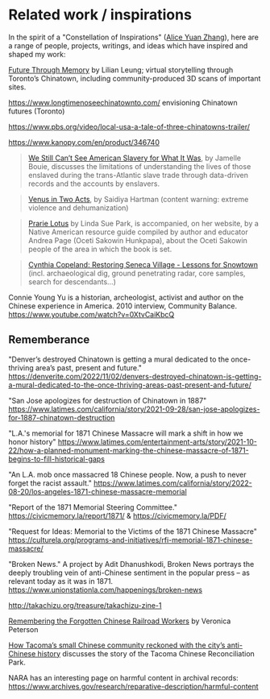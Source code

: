 # Related work / inspirations

In the spirit of a "Constellation of Inspirations" ([Alice Yuan Zhang](https://aliceyuanzhang.com/)), here are a range of people, projects, writings, and ideas which have inspired and shaped my work:

[Future Through Memory](https://futurethroughmemory.lilianleung.com/) by Lilian Leung; virtual storytelling through Toronto’s Chinatown, including community-produced 3D scans of important sites.

https://www.longtimenoseechinatownto.com/ envisioning Chinatown futures (Toronto)

https://www.pbs.org/video/local-usa-a-tale-of-three-chinatowns-trailer/

https://www.kanopy.com/en/product/346740

> [We Still Can’t See American Slavery for What It Was](https://www.nytimes.com/2022/01/28/opinion/slavery-voyages-data-sets.html), by Jamelle Bouie, discusses the limitations of understanding the lives of those enslaved during the trans-Atlantic slave trade through data-driven records and the accounts by enslavers.

> [Venus in Two Acts](https://www.moma.org/collection/works/427132), by Saidiya Hartman (content warning: extreme violence and dehumanization) 

> [Prarie Lotus](https://loc.gov/item/2020945474) by Linda Sue Park, is accompanied, on her website, by a Native American resource guide compiled by author and educator Andrea Page (Oceti Sakowin Hunkpapa), about the Oceti Sakowin people of the area in which the book is set. 

> [Cynthia Copeland: Restoring Seneca Village - Lessons for Snowtown](https://www.youtube.com/watch?v=VNnjxHtg2cw) (incl. archaeological dig, ground penetrating radar, core samples, search for descendants…)

Connie Young Yu is a historian, archeologist, activist and author on the Chinese experience in America. 2010 interview, Community Balance. 
https://www.youtube.com/watch?v=0XtvCaiKbcQ 



## Rememberance

"Denver’s destroyed Chinatown is getting a mural dedicated to the once-thriving area’s past, present and future." https://denverite.com/2022/11/02/denvers-destroyed-chinatown-is-getting-a-mural-dedicated-to-the-once-thriving-areas-past-present-and-future/

"San Jose apologizes for destruction of Chinatown in 1887" https://www.latimes.com/california/story/2021-09-28/san-jose-apologizes-for-1887-chinatown-destruction

"L.A.'s memorial for 1871 Chinese Massacre will mark a shift in how we honor history" https://www.latimes.com/entertainment-arts/story/2021-10-22/how-a-planned-monument-marking-the-chinese-massacre-of-1871-begins-to-fill-historical-gaps

"An L.A. mob once massacred 18 Chinese people. Now, a push to never forget the racist assault." https://www.latimes.com/california/story/2022-08-20/los-angeles-1871-chinese-massacre-memorial

"Report of the 1871 Memorial Steering Committee." https://civicmemory.la/report/1871/ & https://civicmemory.la/PDF/

"Request for Ideas: Memorial to the Victims of the 1871 Chinese Massacre" https://culturela.org/programs-and-initiatives/rfi-memorial-1871-chinese-massacre/

"Broken News." A project by Adit Dhanushkodi, Broken News portrays the deeply troubling vein of anti-Chinese sentiment in the popular press – as relevant today as it was in 1871. https://www.unionstationla.com/happenings/broken-news

http://takachizu.org/treasure/takachizu-zine-1

[Remembering the Forgotten Chinese Railroad Workers](https://www.sapiens.org/archaeology/chinese-railroad-workers-utah/) by Veronica Peterson 

[How Tacoma’s small Chinese community reckoned with the city’s anti-Chinese history](https://www.seattletimes.com/seattle-news/how-tacomas-small-chinese-community-reckoned-with-the-citys-anti-chinese-history/) discusses the story of the Tacoma Chinese Reconciliation Park.


NARA has an interesting page on harmful content in archival records: https://www.archives.gov/research/reparative-description/harmful-content

